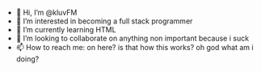 - 👋 Hi, I’m @kluvFM
- 👀 I’m interested in becoming a full stack programmer
- 🌱 I’m currently learning HTML
- 💞️ I’m looking to collaborate on anything non important because i suck 
- 📫 How to reach me: on here? is that how this works? oh god what am i doing?

<!---
kluvFM/kluvFM is a ✨ special ✨ repository because its `README.md` (this file) appears on your GitHub profile.
You can click the Preview link to take a look at your changes.
--->
